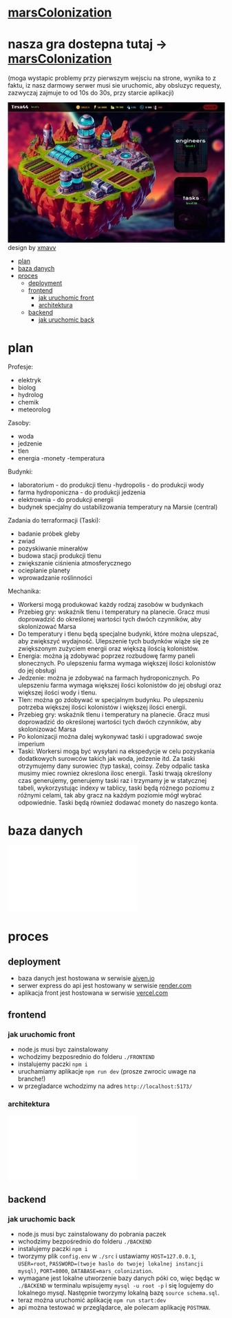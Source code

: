 # [marsColonization](https://marscolonization.vercel.app)

# nasza gra dostepna tutaj -> [marsColonization](https://marscolonization.vercel.app)
(moga wystapic problemy przy pierwszym wejsciu na strone, wynika to z faktu, iz nasz darmowy serwer musi sie uruchomic, aby obsluzyc requesty, zazwyczaj zajmuje to od 10s do 30s, przy starcie aplikacji)

![design preview](./preview.png)
design by [xmavv](https://github.com/xmavv)

- [plan](#plan)
- [baza danych](#baza-danych)
- [proces](#proces)
    - [deployment](#deployment)
    - [frontend](#frontend)
        - [jak uruchomic front](#jak-uruchomic-front)
        - [architektura](#architektura)
    - [backend](#backend)
        - [jak uruchomic back](#jak-uruchomic-back)

# plan

Profesje:
- elektryk
- biolog
- hydrolog
- chemik
- meteorolog

Zasoby:
- woda
- jedzenie
- tlen
- energia
-monety
-temperatura

Budynki:
- laboratorium - do produkcji tlenu
-hydropolis - do produkcji wody
- farma hydroponiczna - do produkcji jedzenia
- elektrownia - do produkcji energii
- budynek specjalny do ustabilizowania temperatury na Marsie (central)

Zadania do terraformacji (Taski):
- badanie próbek gleby
- zwiad
- pozyskiwanie minerałów
- budowa stacji produkcji tlenu
- zwiększanie ciśnienia atmosferycznego
- ocieplanie planety
- wprowadzanie roślinności

Mechanika:
- Workersi mogą produkować każdy rodzaj zasobów w budynkach
- Przebieg gry: wskaźnik tlenu i temperatury na planecie. Gracz musi doprowadzić do określonej wartości tych dwóch czynników, aby skolonizować Marsa
- Do temperatury i tlenu będą specjalne budynki, które można ulepszać, aby zwiększyć wydajność. Ulepszenie tych budynków wiąże się ze zwiększonym zużyciem energii oraz większą ilością kolonistów.
- Energia: można ją zdobywać poprzez rozbudowę farmy paneli słonecznych. Po ulepszeniu farma wymaga większej ilości kolonistów do jej obsługi
- Jedzenie: można je zdobywać na farmach hydroponicznych. Po ulepszeniu farma wymaga większej ilości kolonistów do jej obsługi oraz większej ilości wody i tlenu.
- Tlen: można go zdobywać w specjalnym budynku. Po ulepszeniu potrzeba większej ilości kolonistów i większej ilości energii.
- Przebieg gry: wskaźnik tlenu i temperatury na planecie. Gracz musi doprowadzić do określonej wartości tych dwóch czynników, aby skolonizować Marsa
- Po kolonizacji można dalej wykonywać taski i upgradować swoje imperium
- Taski: Workersi mogą być wysyłani na ekspedycje w celu pozyskania dodatkowych surowców takich jak woda, jedzenie itd. Za taski otrzymujemy dany surowiec (typ taska), coinsy. Zeby odpalic taska musimy miec rowniez okreslona ilosc energii. Taski trwają określony czas generujemy, generujemy taski raz i trzymamy je w statycznej tabeli, wykorzystując indexy w tablicy, taski będą różnego poziomu z różnymi celami, tak aby gracz na każdym poziomie mógł wybrać odpowiednie. Taski będą również dodawać monety do naszego konta.

# baza danych

![baza danych](./data_base_diagram.pdf)

# proces

## deployment

- baza danych jest hostowana w serwisie [aiven.io](https://aiven.io/)
- serwer express do api jest hostowany w serwisie [render.com](https://render.com/)
- aplikacja front jest hostowana w serwisie [vercel.com](https://vercel.com)

## frontend

### jak uruchomic front

- node.js musi byc zainstalowany
- wchodzimy bezposrednio do folderu `./FRONTEND`
- instalujemy paczki `npm i`
- uruchamiamy aplikacje `npm run dev` (prosze zwrocic uwage na branche!)
- w przegladarce wchodzimy na adres `http://localhost:5173/`

### architektura 

![front architecture](./front-architecture.pdf)

## backend

### jak uruchomic back

- node.js musi byc zainstalowany do pobrania paczek
- wchodzimy bezpośrednio do folderu `./BACKEND`
- instalujemy paczki `npm i`
- tworzymy plik `config.env` w `./src` i ustawiamy `HOST=127.0.0.1`, `USER=root`, `PASSWORD=(twoje haslo do twojej lokalnej instancji mysql)`,  `PORT=8000`, `DATABASE=mars_colonization`.
- wymagane jest lokalne utworzenie bazy danych póki co, więc będąc w `./BACKEND` w terminalu wpisujemy `mysql -u root -p` i się logujemy do lokalnego mysql. Następnie tworzymy lokalną bazę `source schema.sql`.
- teraz można uruchomić aplikację `npm run start:dev`
- api można testować w przeglądarce, ale polecam aplikację `POSTMAN`.
